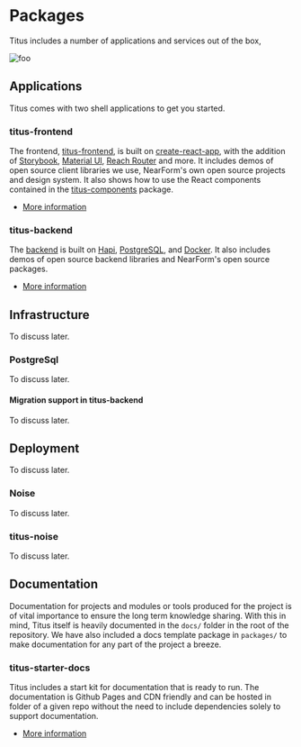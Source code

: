 # Packages
Titus includes a number of applications and services out of the box,

![foo](../img/diagram-a.svg)

## Applications
Titus comes with two shell applications to get you started.

### titus-frontend
The frontend, [titus-frontend](), is built on [create-react-app](), with the addition of [Storybook](), [Material UI](), [Reach Router]() and more. It includes demos of open source client libraries we use, NearForm's own open source projects and design system. It also shows how to use the React components contained in the [titus-components]() package.

- [More information](titus-frontend/)

### titus-backend
The [backend](/kitchen-sink-backend) is built on [Hapi](), [PostgreSQL](), and [Docker](). It also includes demos of open source backend libraries and NearForm's open source packages.

- [More information](titus-backend)

## Infrastructure
To discuss later.

### PostgreSql
To discuss later.

#### Migration support in titus-backend
To discuss later.

## Deployment
To discuss later.

### Noise
To discuss later.

### titus-noise
To discuss later.

## Documentation
Documentation for projects and modules or tools produced for the project is of vital importance to ensure the long term knowledge sharing. With this in mind, Titus itself is heavily documented in the `docs/` folder in the root of the repository. We have also included a docs template package in `packages/` to make documentation for any part of the project a breeze.

### titus-starter-docs
Titus includes a start kit for documentation that is ready to run. The documentation is Github Pages and CDN friendly and can be hosted in folder of a given repo without the need to include dependencies solely to support documentation.

- [More information](starter-docs)
